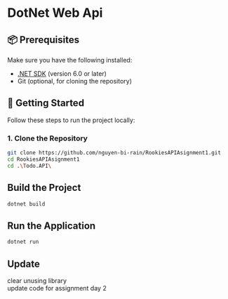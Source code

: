 # DotNet Web Api

## 📦 Prerequisites

Make sure you have the following installed:

- [.NET SDK](https://dotnet.microsoft.com/download) (version 6.0 or later)
- Git (optional, for cloning the repository)

## 🚀 Getting Started

Follow these steps to run the project locally:

### 1. Clone the Repository

```bash
git clone https://github.com/nguyen-bi-rain/RookiesAPIAsignment1.git
cd RookiesAPIAsignment1
cd .\Todo.API\
```
##  Build the Project
```bash
dotnet build
```
##   Run the Application
```bash
dotnet run
```
## Update 
clear unusing library <br/>
update code for assignment day 2

